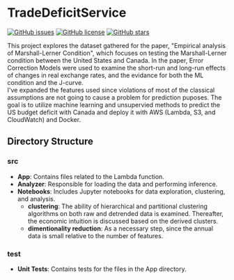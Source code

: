 # TradeDeficitService

[![GitHub issues](https://img.shields.io/github/issues/ItsAlireza/TradeDeficitService)](https://github.com/ItsAlireza/TradeDeficitService/issues)
[![GitHub license](https://img.shields.io/github/license/ItsAlireza/TradeDeficitService)](https://github.com/ItsAlireza/TradeDeficitService/blob/main/LICENSE)
[![GitHub stars](https://img.shields.io/github/stars/ItsAlireza/TradeDeficitService)](https://github.com/ItsAlireza/TradeDeficitService/stargazers)

This project explores the dataset gathered for the paper, "Empirical analysis of Marshall-Lerner Condition", which focuses on testing the Marshall-Lerner condition between the United States and Canada. In the paper, Error Correction Models were used to examine the short-run and long-run effects of changes in real exchange rates, and the evidance for both the ML condition and the J-curve.  
I've expanded the features used since violations of most of the classical assumptions are not going to cause a problem for prediction puposes. The goal is to utilize machine learning and unsupervied methods to predict the US budget deficit with Canada and deploy it with AWS (Lambda, S3, and CloudWatch) and Docker.

## Directory Structure

### src
- **App**: Contains files related to the Lambda function.
- **Analyzer**: Responsible for loading the data and performing inference.
- **Notebooks**: Includes Jupyter notebooks for data exploration, clustering, and analysis.
  - **clustering**: The ability of hierarchical and partitional clustering algorithms on both raw and detrended data is examined. Thereafter, the economic intuition is discussed based on the derived clusters.
  - **dimentionality reduction**: As a necessary step, since the annual data is small relative to the number of features. 
### test
- **Unit Tests**: Contains tests for the files in the App directory.
